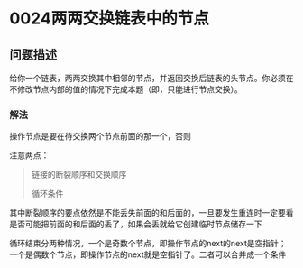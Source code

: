 # 0024两两交换链表中的节点

## 问题描述
给你一个链表，两两交换其中相邻的节点，并返回交换后链表的头节点。你必须在不修改节点内部的值的情况下完成本题（即，只能进行节点交换）。

### 解法

操作节点是要在待交换两个节点前面的那一个，否则

注意两点：
> 链接的断裂顺序和交换顺序
> 
> 循环条件

其中断裂顺序的要点依然是不能丢失前面的和后面的，一旦要发生重连时一定要看是否可能把前面的和后面的丢了，如果会丢就给它创建临时节点储存一下

循环结束分两种情况，一个是奇数个节点，即操作节点的next的next是空指针；一个是偶数个节点，即操作节点的next就是空指针了。二者可以合并成一个条件

